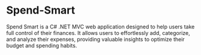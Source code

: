 # Spend-Smart
Spend Smart is a C# .NET MVC web application designed to help users take full control of their finances. It allows users to effortlessly add, categorize, and analyze their expenses, providing valuable insights to optimize their budget and spending habits.
